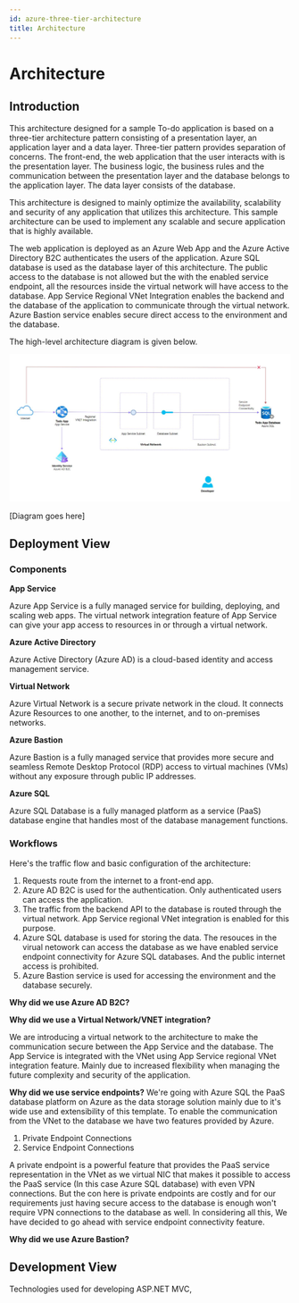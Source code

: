 ```yaml
---
id: azure-three-tier-architecture
title: Architecture
---
```


# Architecture

## Introduction

This architecture designed for a sample To-do application is based on a three-tier architecture pattern consisting of a presentation layer, an application layer and a data layer. Three-tier pattern provides separation of concerns. The front-end, the web application that the user interacts with is the presentation layer. The business logic, the business rules and the communication between the presentation layer and the database belongs to the application layer. The data layer consists of the database.

This architecture is designed to mainly optimize the availability, scalability and security of any application that utilizes this architecture. This sample architecture can be used to implement any scalable and secure application that is highly available. 

The web application is deployed as an Azure Web App and the Azure Active Directory B2C authenticates the users of the application. Azure SQL database is used as the database layer of this architecture. The public access to the database is not allowed but the with the enabled service endpoint, all the resources inside the virtual network will have access to the database. App Service Regional VNet Integration enables the backend and the database of the application to communicate through the virtual network. Azure Bastion service enables secure direct access to the environment and the database.   

The high-level architecture diagram is given below.

![architecture](https://raw.githubusercontent.com/KamalRathnayake/architecture.99x.io/master/docs/kickstarters/azure-three-tier/architecture.JPG)

[Diagram goes here]

## Deployment View

### Components

**App Service**

Azure App Service is a fully managed service for building, deploying, and scaling web apps. The virtual network integration feature of App Service can give your app access to resources in or through a virtual network.

**Azure Active Directory**

Azure Active Directory (Azure AD) is a cloud-based identity and access management service.

**Virtual Network**

Azure Virtual Network is a secure private network in the cloud. It connects Azure Resources to one another, to the internet, and to on-premises networks.

**Azure Bastion**

Azure Bastion is a fully managed service that provides more secure and seamless Remote Desktop Protocol (RDP) access to virtual machines (VMs) without any exposure through public IP addresses.

**Azure SQL**

Azure SQL Database is a fully managed platform as a service (PaaS) database engine that handles most of the database management functions.


### Workflows

Here's the traffic flow and basic configuration of the architecture:

1. Requests route from the internet to a front-end app.
2. Azure AD B2C is used for the authentication. Only authenticated users can access the application.
3. The traffic from the backend API to the database is routed through the virtual network. App Service regional VNet integration is enabled for this purpose. 
4. Azure SQL database is used for storing the data. The resouces in the virual netowork can access the database as we have enabled service endpoint connectivity for Azure SQL databases. And the public internet access is prohibited. 
5. Azure Bastion service is used for accessing the environment and the database securely. 


**Why did we use Azure AD B2C?**

**Why did we use a Virtual Network/VNET integration?**

We are introducing a virtual network to the architecture to make the communication secure between the App Service and the database. The App Service is integrated with the VNet using App Service regional VNet integration feature. Mainly due to increased flexibility when managing the future complexity and security of the application.

**Why did we use service endpoints?**
We're going with Azure SQL the PaaS database platform on Azure as the data storage solution mainly due to it's wide use and extensibility of this template. To enable the communication from the VNet to the database we have two features provided by Azure.

1. Private Endpoint Connections
2. Service Endpoint Connections

A private endpoint is a powerful feature that provides the PaaS service representation in the VNet as we virtual NIC that makes it possible to access the PaaS service (In this case Azure SQL database) with even VPN connections. But the con here is private endpoints are costly and for our requirements just having secure access to the database is enough won't require VPN connections to the database as well. In considering all this, We have decided to go ahead with service endpoint connectivity feature.

**Why did we use Azure Bastion?**

## Development View
Technologies used for developing
ASP.NET MVC, 